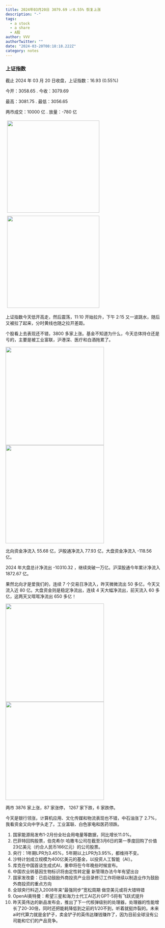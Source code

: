 ```yaml
---
title: 2024年03月20日 3079.69 📈0.55% 恢复上涨
description: "-"
tags:
  - a stock
  - a share
  - A股
author: VVV
authorTwitter: ""
date: "2024-03-20T08:18:18.222Z"
category: notes
---
```


### 上证指数

截止 2024 年 03 月 20 日收盘，上证指数：<span class="font-semibold text-r-5">16.93 (0.55%)</span>

今开：<span class="font-semibold text-g-5">3058.65 </span> . 今收：<span class="font-semibold text-r-5">3079.69 </span>

最高：<span class="font-semibold text-r-5">3081.75 </span> . 最低：<span class="font-semibold text-g-5">3056.65 </span>

两市成交：<span class="font-semibold">10000 亿</span> . 放量：<span class="font-semibold text-g-5">-780 亿</span>

<img src="/images/uploads/2024-03/20240320-zs-sh.png" style="width: 300px;display:inline-block;margin: 5px">
<img src="/images/uploads/2024-03/20240320-zs-sh-rk.png" style="width: 300px;display:inline-block;margin: 5px">

上证指数今天低开高走，然后震荡，11:10 开始拉升，下午 2:15 又一波跳水，随后又被拉了起来，分时黄线也随之拉开差距。

个股看上去表现还不错，3800 多家上涨。基金不知道为什么，今天总体持仓还是亏的，主要是被工业富联，沪港深、医疗和白酒拖累了。

<img src="/images/uploads/2024-03/20240320-zs-global.png" width="320">

<img src="/images/uploads/2024-03/20240320-zs-bs.png" width="320">

北向资金净流入 <span class="font-semibold text-r-6">55.68 亿</span>，沪股通净流入 <span class="font-semibold text-r-6">77.93 亿</span>，大盘资金净流入 <span class="font-semibold text-g-6">-118.56 亿</span>。

2024 年大盘总计净流出 <span class="font-semibold text-g-8">-10310.32 </span>，继续突破一万亿。沪深股通今年累计净流入 <span class="font-semibold text-r-6">1872.67 </span>亿。

果然北向才是爱我们的，连续 7 个交易日净流入，昨天微微流出 50 多亿，今天又流入近 80 亿。大盘资金则是稳定净流出，连续 4 天大幅净流出，前天流入 60 多亿，这两天又哐哐净流出 650 多亿！

<img src="/images/uploads/2024-03/20240320-zs-as.png" width="320">
<img src="/images/uploads/2024-03/20240320-zs-zdtj.png" width="320">

两市 <span class="font-semibold text-r-5">3876</span> 家上涨，87 家涨停， <span class="text-g-5">1267</span> 家下跌，6 家跌停。

今天是银行领涨，计算机应用、文化传媒和物流表现也不错，中石油涨了 2.7%，我看资金又向中字头走了。工业富联、白色家电和医药领跌。

1. 国家能源局发布1-2月份全社会用电量等数据，同比增长11.0%。
2. 巴菲特回购股票，伯克希尔 哈撒韦公司在截至3月6日的第一季度回购了价值23亿美元（约合人民币166亿元）的公司股票。
3. 央行：1年期LPR为3.45%，5年期以上LPR为3.95%，都维持不变。
4. 沙特计划成立规模为400亿美元的基金，以投资人工智能（AI）。
5. 库克在中国首谈生成式AI，重申将在今年晚些时候宣布。
6. 中国农业转基因生物标识将由定性转定量 新管理办法今年有望出台
7. 国家发改委：已启动鼓励外商投资产业目录修订工作将继续以制造业作为鼓励外商投资的重点方向
8. 全球央行料迈入2008年来“最强同步”宽松周期 做空美元或将大错特错
9. OpenAl奥特曼：希望三星和海力士代工AI芯片GPT-5将有飞跃式提升
10. 昨天英伟达的新品发布会，推出了下一代核弹级别的处理器，处理器的性能增长了20-30倍，同时还把能耗降低到之前的1/20不到，听着就挺炸裂的。未来ai时代算力就是金铲子，卖金铲子的英伟达赚钱赚炸了，因为目前全球没有公司能和它们的产品竞争。
